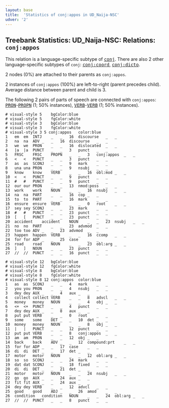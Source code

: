 ```yaml
---
layout: base
title:  'Statistics of conj:appos in UD_Naija-NSC'
udver: '2'
---
```


## Treebank Statistics: UD_Naija-NSC: Relations: `conj:appos`

This relation is a language-specific subtype of <tt><a href="pcm_nsc-dep-conj.html">conj</a></tt>.
There are also 2 other language-specific subtypes of `conj`: <tt><a href="pcm_nsc-dep-conj-coord.html">conj:coord</a></tt>, <tt><a href="pcm_nsc-dep-conj-dicto.html">conj:dicto</a></tt>.

2 nodes (0%) are attached to their parents as `conj:appos`.

2 instances of `conj:appos` (100%) are left-to-right (parent precedes child).
Average distance between parent and child is 3.

The following 2 pairs of parts of speech are connected with `conj:appos`: <tt><a href="pcm_nsc-pos-PRON.html">PRON</a></tt>-<tt><a href="pcm_nsc-pos-PROPN.html">PROPN</a></tt> (1; 50% instances), <tt><a href="pcm_nsc-pos-VERB.html">VERB</a></tt>-<tt><a href="pcm_nsc-pos-VERB.html">VERB</a></tt> (1; 50% instances).


~~~ conllu
# visual-style 5	bgColor:blue
# visual-style 5	fgColor:white
# visual-style 3	bgColor:blue
# visual-style 3	fgColor:white
# visual-style 3 5 conj:appos	color:blue
1	em	em	INTJ	_	_	16	discourse	_	_
2	na	na	ADV	_	_	16	discourse	_	_
3	we	we	PRON	_	_	16	dislocated	_	_
4	|a	|a	PUNCT	_	_	3	punct	_	_
5	FRSC	FRSC	PROPN	_	_	3	conj:appos	_	_
6	<	<	PUNCT	_	_	3	punct	_	_
7	as	as	SCONJ	_	_	9	mark	_	_
8	una	una	PRON	_	_	9	nsubj	_	_
9	know	know	VERB	_	_	16	obl:mod	_	_
10	<	<	PUNCT	_	_	9	punct	_	_
11	#	#	PUNCT	_	_	9	punct	_	_
12	our	our	PRON	_	_	13	nmod:poss	_	_
13	work	work	NOUN	_	_	16	nsubj	_	_
14	na	na	PART	_	_	16	cop	_	_
15	to	to	PART	_	_	16	mark	_	_
16	ensure	ensure	VERB	_	_	0	root	_	_
17	sey	sey	SCONJ	_	_	23	mark	_	_
18	#	#	PUNCT	_	_	23	punct	_	_
19	[	[	PUNCT	_	_	23	punct	_	_
20	accident	accident	NOUN	_	_	23	nsubj	_	_
21	no	no	PART	_	_	23	advmod	_	_
22	too	too	ADV	_	_	23	advmod	_	_
23	happen	happen	VERB	_	_	16	ccomp	_	_
24	for	for	ADP	_	_	25	case	_	_
25	road	road	NOUN	_	_	23	obl:arg	_	_
26	]	]	NOUN	_	_	23	punct	_	_
27	//	//	PUNCT	_	_	16	punct	_	_

~~~


~~~ conllu
# visual-style 12	bgColor:blue
# visual-style 12	fgColor:white
# visual-style 8	bgColor:blue
# visual-style 8	fgColor:white
# visual-style 8 12 conj:appos	color:blue
1	as	as	SCONJ	_	_	4	mark	_	_
2	you	you	PRON	_	_	4	nsubj	_	_
3	dey	dey	AUX	_	_	4	aux	_	_
4	collect	collect	VERB	_	_	8	advcl	_	_
5	money	money	NOUN	_	_	4	obj	_	_
6	<+	<+	PUNCT	_	_	4	punct	_	_
7	dey	dey	AUX	_	_	8	aux	_	_
8	put	put	VERB	_	_	0	root	_	_
9	some	some	DET	_	_	10	det	_	_
10	money	money	NOUN	_	_	8	obj	_	_
11	|	|	PUNCT	_	_	12	punct	_	_
12	put	put	VERB	_	_	8	conj:appos	_	_
13	am	am	PRON	_	_	12	obj	_	_
14	back	back	ADV	_	_	12	compound:prt	_	_
15	for	for	ADP	_	_	17	case	_	_
16	di	di	DET	_	_	17	det	_	_
17	motor	motor	NOUN	_	_	12	obl:arg	_	_
18	so	so	SCONJ	_	_	24	mark	_	_
19	dat	dat	SCONJ	_	_	18	fixed	_	_
20	di	di	DET	_	_	21	det	_	_
21	motor	motor	NOUN	_	_	24	nsubj	_	_
22	go	go	AUX	_	_	24	aux	_	_
23	fit	fit	AUX	_	_	24	aux	_	_
24	dey	dey	VERB	_	_	12	advcl	_	_
25	good	good	ADJ	_	_	26	amod	_	_
26	condition	condition	NOUN	_	_	24	obl:arg	_	_
27	//	//	PUNCT	_	_	8	punct	_	_

~~~


